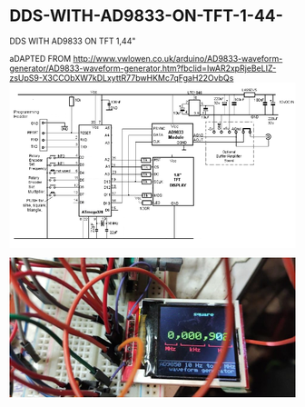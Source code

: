 # DDS-WITH-AD9833-ON-TFT-1-44-
DDS WITH AD9833 ON TFT 1,44"


aDAPTED FROM http://www.vwlowen.co.uk/arduino/AD9833-waveform-generator/AD9833-waveform-generator.htm?fbclid=IwAR2xpRjeBeLIZ-zsUpS9-X3CCObXW7kDLxyttR77bwHKMc7qFgaH22OvbQs
![POZA](https://github.com/vlad-gheorghe/DDS-WITH-AD9833-ON-TFT-1-44-/blob/master/AD9833-waveform-generator-circuit.png)


![POZA](https://github.com/vlad-gheorghe/DDS-WITH-AD9833-ON-TFT-1-44-/blob/master/82301604_463697320976787_7354712997081645056_n.jpg)
